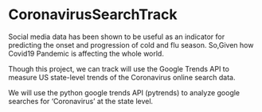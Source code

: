 # CoronavirusSearchTrack

Social media data has been shown to be useful as an indicator for predicting the onset and progression of cold and flu season. So,Given how Covid19 Pandemic is affecting the whole world.

Though this project, we can track will use the Google Trends API to measure US state-level trends of the Coronavirus online search data.

We will use the python google trends API  (pytrends) to analyze google searches for ‘Coronavirus’ at the state level.



